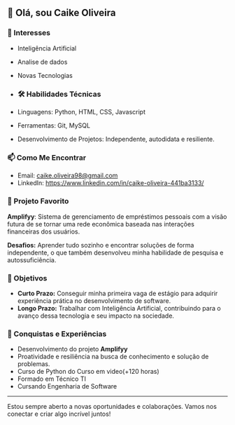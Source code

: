 
## 👋 Olá, sou Caike Oliveira

### 👀 Interesses
- Inteligência Artificial
- Analise de dados
- Novas Tecnologias

- ### 🛠️ Habilidades Técnicas
- Linguagens: Python, HTML, CSS, Javascript
- Ferramentas: Git, MySQL
- Desenvolvimento de Projetos: Independente, autodidata e resiliente.

### 📫 Como Me Encontrar
- Email: caike.oliveira98@gmail.com
- LinkedIn: https://www.linkedin.com/in/caike-oliveira-441ba3133/


### 💼 Projeto Favorito
**Amplifyy**: Sistema de gerenciamento de empréstimos pessoais com a visão futura de se tornar uma rede econômica baseada nas interações financeiras dos usuários.

**Desafios:** Aprender tudo sozinho e encontrar soluções de forma independente, o que também desenvolveu minha habilidade de pesquisa e autossuficiência.

### 🎯 Objetivos
- **Curto Prazo:** Conseguir minha primeira vaga de estágio para adquirir experiência prática no desenvolvimento de software.
- **Longo Prazo:** Trabalhar com Inteligência Artificial, contribuindo para o avanço dessa tecnologia e seu impacto na sociedade.

### 🏅 Conquistas e Experiências
- Desenvolvimento do projeto **Amplifyy**
- Proatividade e resiliência na busca de conhecimento e solução de problemas.
- Curso de Python do Curso em video(+120 horas)
- Formado em Técnico TI
- Cursando Engenharia de Software

---

Estou sempre aberto a novas oportunidades e colaborações. Vamos nos conectar e criar algo incrível juntos!
